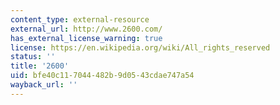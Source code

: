 ```yaml
---
content_type: external-resource
external_url: http://www.2600.com/
has_external_license_warning: true
license: https://en.wikipedia.org/wiki/All_rights_reserved
status: ''
title: '2600'
uid: bfe40c11-7044-482b-9d05-43cdae747a54
wayback_url: ''
---
```

